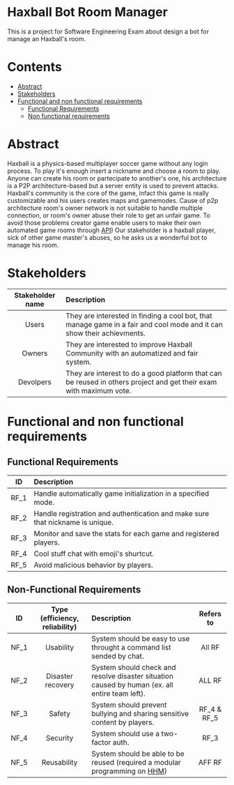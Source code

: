 # Haxball Bot Room Manager
This is a project for Software Engineering Exam about design a bot for manage an Haxball's room.

# Contents
- [Abstract](#abstract)
- [Stakeholders](#stakeholders)
- [Functional and non functional requirements](#functional-and-non-functional-requirements)
	+ [Functional Requirements](#functional-requirements)
	+ [Non functional requirements](#non-functional-requirements)
  
  
# Abstract

Haxball is a physics-based multiplayer soccer game without any login process. To play it's enough insert a nickname and choose a room to play. Anyone can create his room or partecipate to another's one, his architecture is a P2P architecture-based but a server entity is used to prevent attacks. Haxball's community is the core of the game, infact this game is really customizable and his users creates maps and gamemodes.
Cause of p2p architecture room's owner network is not suitable to handle multiple connection, or room's owner abuse their role to get an unfair game. To avoid those problems creator game enable users to make their own automated game rooms through [API](https://github.com/haxball/haxball-issues/wiki/Headless-Host))
Our stakeholder is a haxball player, sick of other game master's abuses, so he asks us a wonderful bot to manage his room.

# Stakeholders
| Stakeholder name  | Description        | 
| :---------------: |:-------------------|
| Users           | They are interested in finding a cool bot, that manage game in a fair and cool mode and it can show their achievments. | 
| Owners          | They are interested to improve Haxball Community with an automatized and fair system. |
| Devolpers       | They are interest to do a good platform that can be reused in others project and get their exam with maximum vote. |

# Functional and non functional requirements

## Functional Requirements
| ID       |Description  |
| ---------|:-------------| 
|  RF_1   | Handle automatically game initialization in a specified mode. |
|  RF_2   | Handle registration and authentication and make sure that nickname is unique. |
|  RF_3   | Monitor and save the stats for each game and registered players. |
|  RF_4   | Cool stuff chat with emoji's shurtcut. |
|  RF_5   | Avoid malicious behavior by players. |

## Non-Functional Requirements
| ID        | Type (efficiency, reliability) | Description  | Refers to |
| ------------- |:----------:| :---------------| :-----:|
| NF_1	| Usability | System should be easy to use throught a command list sended by chat. | All RF |
| NF_2 	| Disaster recovery | System should check and resolve disaster situation caused by human (ex. all entire team left). | ALL RF |
| NF_3 	| Safety | System should prevent bullying and sharing sensitive content by players. | RF_4 & RF_5 |
| NF_4 	| Security | System should use a two-factor auth. | RF_3 |
| NF_5 	| Reusability | System should be able to be reused (required a modular programming on [HHM](https://github.com/saviola777/haxball-headless-manager)) | AFF RF |
